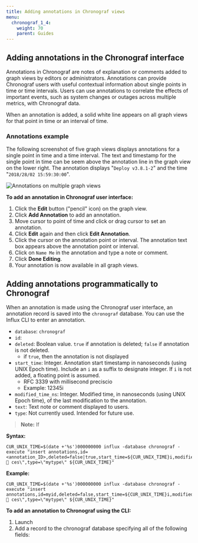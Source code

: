 ```yaml
---
title: Adding annotations in Chronograf views
menu:
  chronograf_1_4:
    weight: 70
    parent: Guides
---
```


## Adding annotations in the Chronograf interface

Annotations in Chronograf are notes of explanation or comments added to graph views by editors or administrators. Annotations can provide Chronograf users with useful contextual information about single points in time or time intervals. Users can use annotations to correlate the effects of important events, such as system changes or outages across multiple metrics, with Chronograf data.

When an annotation is added, a solid white line appears on all graph views for that point in time or an interval of time.

### Annotations example

The following screenshot of five graph views displays annotations for a single point in time and a time interval.
The text and timestamp for the single point in time can be seem above the annotation line in the graph view on the lower right.
The annotation displays "`Deploy v3.8.1-2`" and the time "`2018/28/02 15:59:30:00`".

![Annotations on multiple graph views](/img/chronograf/chrono-annotations-example.png)


**To add an annotation in Chronograf user interface:**

1. Click the **Edit** button ("pencil" icon) on the graph view.
2. Click **Add Annotation** to add an annotation.
3. Move cursor to point of time and click or drag cursor to set an annotation.
4. Click **Edit** again and then click **Edit Annotation**.
5. Click the cursor on the annotation point or interval. The annotation text box appears above the annotation point or interval.
6. Click on `Name Me` in the annotation and type a note or comment.
7. Click **Done Editing**.
8. Your annotation is now available in all graph views.

## Adding annotations programmatically to Chronograf

When an annotation is made using the Chronograf user interface, an annotation record is saved into the `chronograf` database. You can use the Influx CLI to enter an annotation.

* `database`: `chronograf`
* `id`:
* `deleted`: Boolean value. `true` if annotation is deleted; `false` if annotation is not deleted.
  - if `true`, then the annotation is not displayed
* `start_time`: Integer. Annotation start timestamp in nanoseconds (using UNIX Epoch time). Include an `i` as a suffix to designate integer. If `i` is not added, a floating point is assumed.
  - RFC 3339 with millisecond preciscio
  - Example: 12345i
* `modified_time_ns`: Integer. Modified time, in nanoseconds (using UNIX Epoch time), of the last modification to the annotation.
* `text`: Text note or comment displayed to users.
* `type`: Not currently used. Intended for future use.

> **Note:** If 

**Syntax:**

```
CUR_UNIX_TIME=$(date +'%s')000000000 influx -database chronograf -execute "insert annotations,id=<annotation_ID>,deleted=false|true,start_time=${CUR_UNIX_TIME}i,modified_time_ns=${CUR_UNIX_TIME}i,text=\"sp🚀 ces\",type=\"mytype\" ${CUR_UNIX_TIME}"
```

**Example:**

```
CUR_UNIX_TIME=$(date +'%s')000000000 influx -database chronograf -execute "insert annotations,id=myid,deleted=false,start_time=${CUR_UNIX_TIME}i,modified_time_ns=${CUR_UNIX_TIME}i,text=\"sp🚀 ces\",type=\"mytype\" ${CUR_UNIX_TIME}"
```

**To add an annotation to Chronograf using the CLI:**

1. Launch
1. Add a record to the chronograf database specifying all of the following fields:
